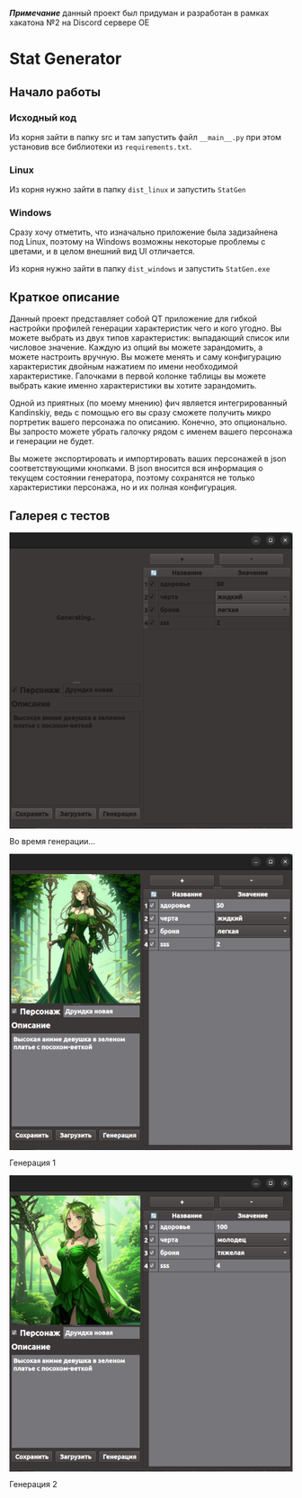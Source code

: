 ***Примечание*** данный проект был придуман и разработан в рамках хакатона №2 на Discord сервере OE

# Stat Generator

## Начало работы

### Исходный код

Из корня зайти в папку src и там запустить файл `__main__.py`
при этом установив все библиотеки из `requirements.txt`.

### Linux

Из корня нужно зайти в папку `dist_linux` и запустить `StatGen`

### Windows

Сразу хочу отметить, что изначально приложение была задизайнена под Linux, поэтому на Windows возможны некоторые
проблемы с цветами, и в целом внешний вид UI отличается.

Из корня нужно зайти в папку `dist_windows` и запустить `StatGen.exe`

## Краткое описание

Данный проект представляет собой QT приложение для гибкой настройки профилей генерации характеристик чего и кого угодно.
Вы можете выбрать из двух типов характеристик: выпадающий список или числовое значение. Каждую из опций вы можете
зарандомить, а можете настроить вручную. Вы можете менять и саму конфигурацию характеристик двойным нажатием по имени
необходимой характеристике. Галочками в первой колонке таблицы вы можете выбрать какие именно характеристики вы хотите
зарандомить.

Одной из приятных (по моему мнению) фич является интегрированный Kandinskiy, ведь с помощью его вы сразу сможете
получить микро портретик вашего персонажа по описанию. Конечно, это опционально. Вы запросто можете убрать галочку рядом
с именем вашего персонажа и генерации не будет.

Вы можете экспортировать и импортировать ваших персонажей в json соответствующими кнопками. В json вносится вся
информация о текущем состоянии генератора, поэтому сохранятся не только характеристики персонажа, но и их полная
конфигурация.

## Галерея с тестов

<img src="gallery/gen.png" align="center"/>
<p>Во время генерации...</p>

<img src="gallery/druid1.png" align="center"/>
<p>Генерация 1</p>

<img src="gallery/druid2.png" align="center"/>
<p>Генерация 2</p>
